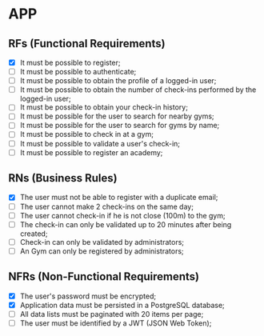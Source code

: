 # APP

## RFs (Functional Requirements)
   - [X] It must be possible to register;
   - [ ] It must be possible to authenticate;
   - [ ] It must be possible to obtain the profile of a logged-in user;
   - [ ] It must be possible to obtain the number of check-ins performed by the logged-in user;
   - [ ] It must be possible to obtain your check-in history;
   - [ ] It must be possible for the user to search for nearby gyms;
   - [ ] It must be possible for the user to search for gyms by name;
   - [ ] It must be possible to check in at a gym;
   - [ ] It must be possible to validate a user's check-in;
   - [ ] It must be possible to register an academy;
   
## RNs (Business Rules)
  - [X] The user must not be able to register with a duplicate email;
  - [ ] The user cannot make 2 check-ins on the same day;
  - [ ] The user cannot check-in if he is not close (100m) to the gym;
  - [ ] The check-in can only be validated up to 20 minutes after being created;
  - [ ] Check-in can only be validated by administrators;
  - [ ] An Gym can only be registered by administrators;

## NFRs (Non-Functional Requirements)
  - [X] The user's password must be encrypted;
  - [X] Application data must be persisted in a PostgreSQL database;
  - [ ] All data lists must be paginated with 20 items per page;
  - [ ] The user must be identified by a JWT (JSON Web Token);